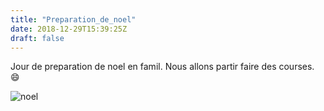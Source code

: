 ```yaml
---
title: "Preparation_de_noel"
date: 2018-12-29T15:39:25Z
draft: false
---
```



Jour de preparation de noel en famil. Nous allons partir faire des courses.
:smile:

![noel](https://i0.wp.com/www.decocrush.fr/wp-content/uploads/2013/11/6-1.jpg)
